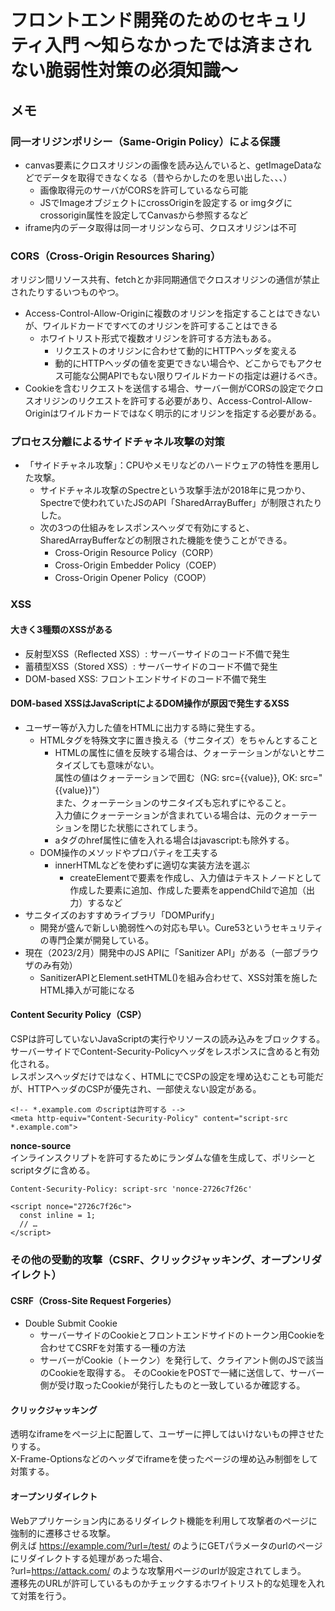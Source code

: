 # フロントエンド開発のためのセキュリティ入門 〜知らなかったでは済まされない脆弱性対策の必須知識〜
## メモ
### 同一オリジンポリシー（Same-Origin Policy）による保護
- canvas要素にクロスオリジンの画像を読み込んでいると、getImageDataなどでデータを取得できなくなる（昔やらかしたのを思い出した、、、）
  - 画像取得元のサーバがCORSを許可しているなら可能
  - JSでImageオブジェクトにcrossOriginを設定する or imgタグにcrossorigin属性を設定してCanvasから参照するなど
- iframe内のデータ取得は同一オリジンなら可、クロスオリジンは不可
### CORS（Cross-Origin Resources Sharing）
オリジン間リソース共有、fetchとか非同期通信でクロスオリジンの通信が禁止されたりするいつものやつ。  
- Access-Control-Allow-Originに複数のオリジンを指定することはできないが、ワイルドカードですべてのオリジンを許可することはできる
  - ホワイトリスト形式で複数オリジンを許可する方法もある。
    - リクエストのオリジンに合わせて動的にHTTPヘッダを変える
    - 動的にHTTPヘッダの値を変更できない場合や、どこからでもアクセス可能な公開APIでもない限りワイルドカードの指定は避けるべき。
- Cookieを含むリクエストを送信する場合、サーバー側がCORSの設定でクロスオリジンのリクエストを許可する必要があり、Access-Control-Allow-Originはワイルドカードではなく明示的にオリジンを指定する必要がある。
### プロセス分離によるサイドチャネル攻撃の対策
- 「サイドチャネル攻撃」：CPUやメモリなどのハードウェアの特性を悪用した攻撃。
  - サイドチャネル攻撃のSpectreという攻撃手法が2018年に見つかり、Spectreで使われていたJSのAPI「SharedArrayBuffer」が制限されたりした。
  - 次の3つの仕組みをレスポンスヘッダで有効にすると、SharedArrayBufferなどの制限された機能を使うことができる。
    - Cross-Origin Resource Policy（CORP）
    - Cross-Origin Embedder Policy（COEP）
    - Cross-Origin Opener Policy（COOP）
### XSS
#### 大きく3種類のXSSがある
- 反射型XSS（Reflected XSS）: サーバーサイドのコード不備で発生
- 蓄積型XSS（Stored XSS）: サーバーサイドのコード不備で発生
- DOM-based XSS: フロントエンドサイドのコード不備で発生
#### DOM-based XSSはJavaScriptによるDOM操作が原因で発生するXSS
- ユーザー等が入力した値をHTMLに出力する時に発生する。
  - HTMLタグを特殊文字に置き換える（サニタイズ）をちゃんとすること
    - HTMLの属性に値を反映する場合は、クォーテーションがないとサニタイズしても意味がない。  
      属性の値はクォーテーションで囲む（NG: src={{value}}, OK: src="{{value}}"）  
      また、クォーテーションのサニタイズも忘れずにやること。  
      入力値にクォーテーションが含まれている場合は、元のクォーテーションを閉じた状態にされてしまう。
    - aタグのhref属性に値を入れる場合はjavascript:も除外する。
  - DOM操作のメソッドやプロパティを工夫する
    - innerHTMLなどを使わずに適切な実装方法を選ぶ
      - createElementで要素を作成し、入力値はテキストノードとして作成した要素に追加、作成した要素をappendChildで追加（出力）するなど
- サニタイズのおすすめライブラリ「DOMPurify」
  - 開発が盛んで新しい脆弱性への対応も早い。Cure53というセキュリティの専門企業が開発している。
- 現在（2023/2月）開発中のJS APIに「Sanitizer API」がある（一部ブラウザのみ有効）
  - SanitizerAPIとElement.setHTML()を組み合わせて、XSS対策を施したHTML挿入が可能になる
#### Content Security Policy（CSP）
CSPは許可していないJavaScriptの実行やリソースの読み込みをブロックする。  
サーバーサイドでContent-Security-Policyヘッダをレスポンスに含めると有効化される。  
レスポンスヘッダだけではなく、HTMLに<meta>でCSPの設定を埋め込むことも可能だが、HTTPヘッダのCSPが優先され、一部使えない設定がある。  
```
<!-- *.example.com のscriptは許可する -->
<meta http-equiv="Content-Security-Policy" content="script-src *.example.com">
```

**nonce-source**  
インラインスクリプトを許可するためにランダムな値を生成して、ポリシーとscriptタグに含める。  
```
Content-Security-Policy: script-src 'nonce-2726c7f26c'
```
```
<script nonce="2726c7f26c">
  const inline = 1;
  // …
</script>
```
### その他の受動的攻撃（CSRF、クリックジャッキング、オープンリダイレクト）
#### CSRF（Cross-Site Request Forgeries）
- Double Submit Cookie
  - サーバーサイドのCookieとフロントエンドサイドのトークン用Cookieを合わせてCSRFを対策する一種の方法
  - サーバーがCookie（トークン）を発行して、クライアント側のJSで該当のCookieを取得する。
    そのCookieをPOSTで一緒に送信して、サーバー側が受け取ったCookieが発行したものと一致しているか確認する。
#### クリックジャッキング
透明なiframeをページ上に配置して、ユーザーに押してはいけないもの押させたりする。  
X-Frame-Optionsなどのヘッダでiframeを使ったページの埋め込み制御をして対策する。  
#### オープンリダイレクト
Webアプリケーション内にあるリダイレクト機能を利用して攻撃者のページに強制的に遷移させる攻撃。  
例えば https://example.com/?url=/test/ のようにGETパラメータのurlのページにリダイレクトする処理があった場合、  
?url=https://attack.com/ のような攻撃用ページのurlが設定されてしまう。  
遷移先のURLが許可しているものかチェックするホワイトリスト的な処理を入れて対策を行う。  